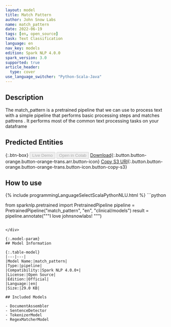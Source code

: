 ```yaml
---
layout: model
title: Match Pattern
author: John Snow Labs
name: match_pattern
date: 2022-06-19
tags: [en, open_source]
task: Text Classification
language: en
nav_key: models
edition: Spark NLP 4.0.0
spark_version: 3.0
supported: true
article_header:
  type: cover
use_language_switcher: "Python-Scala-Java"
---
```


## Description

The match_pattern is a pretrained pipeline that we can use to process text with a simple pipeline that performs basic processing steps and matches pattrens  .
	It performs most of the common text processing tasks on your dataframe

## Predicted Entities



{:.btn-box}
<button class="button button-orange" disabled>Live Demo</button>
<button class="button button-orange" disabled>Open in Colab</button>
[Download](https://s3.amazonaws.com/auxdata.johnsnowlabs.com/public/models/match_pattern_en_4.0.0_3.0_1655653735848.zip){:.button.button-orange.button-orange-trans.arr.button-icon}
[Copy S3 URI](s3://auxdata.johnsnowlabs.com/public/models/match_pattern_en_4.0.0_3.0_1655653735848.zip){:.button.button-orange.button-orange-trans.button-icon.button-copy-s3}

## How to use



<div class="tabs-box" markdown="1">
{% include programmingLanguageSelectScalaPythonNLU.html %}
```python

from sparknlp.pretrained import PretrainedPipeline
pipeline = PretrainedPipeline("match_pattern", "en", "clinical/models")
	result = pipeline.annotate("""I love johnsnowlabs!  """)
```

</div>

{:.model-param}
## Model Information

{:.table-model}
|---|---|
|Model Name:|match_pattern|
|Type:|pipeline|
|Compatibility:|Spark NLP 4.0.0+|
|License:|Open Source|
|Edition:|Official|
|Language:|en|
|Size:|29.0 KB|

## Included Models

- DocumentAssembler
- SentenceDetector
- TokenizerModel
- RegexMatcherModel
